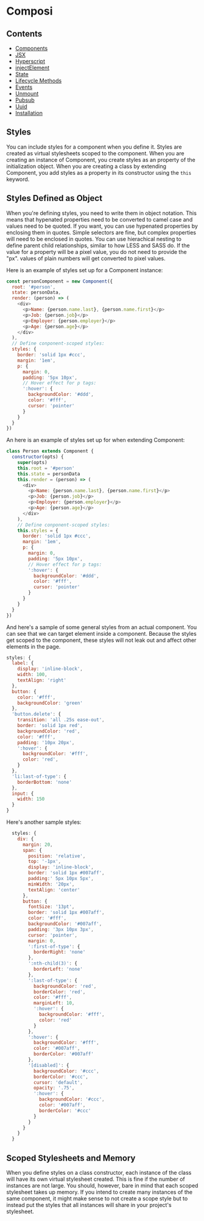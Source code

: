 Composi
=======

Contents
--------
- [Components](./components.md)
- [JSX](./jsx.md)
- [Hyperscript](./hyperscript.md)
- [injectElement](./injectElement.md)
- [State](./state.md)
- [Lifecycle Methods](./lifecycle.md)
- [Events](./events.md)
- [Unmount](./unmount.md)
- [Pubsub](./pubsub.md)
- [Uuid](./uuid.md)
- [Installation](../README.md)

Styles
------

You can include styles for a component when you define it. Styles are created as virtual stylesheets scoped to the component. When you are creating an instance of Component, you create styles as an property of the initialization object. When you are creating a class by extending Component, you add styles as a property in its constructor using the `this` keyword.

Styles Defined as Object
------------------------

When you're defining styles, you need to write them in object notation. This means that hypenated properties need to be converted to camel case and values need to be quoted. If you want, you can use hypenated properties by enclosing them in quotes. Simple selectors are fine, but complex properties will need to be enclosed in quotes. You can use hierachical nesting to define parent child relationships, similar to how LESS and SASS do. If the value for a property will be a pixel value, you do not need to provide the "px". values of plain numbers will get converted to pixel values.

Here is an example of styles set up for a Component instance:

```javascript
const personComponent = new Component({
  root: '#person',
  state: personData,
  render: (person) => (
    <div>
      <p>Name: {person.name.last}, {person.name.first}</p>
      <p>Job: {person.job}</p>
      <p>Employer: {person.employer}</p>
      <p>Age: {person.age}</p>
    </div>
  ),
  // Define conponent-scoped styles:
  styles: {
    border: 'solid 1px #ccc',
    margin: '1em',
    p: {
      margin: 0,
      padding: '5px 10px',
      // Hover effect for p tags:
      ':hover': {
        backgroundColor: '#ddd',
        color: '#fff',
        cursor: 'pointer'
      }
    }
  }
})
```

An here is an example of styles set up for when extending Component:

```javascript
class Person extends Component {
  constructor(opts) {
    super(opts)
    this.root = '#person'
    this.state = personData
    this.render = (person) => (
      <div>
        <p>Name: {person.name.last}, {person.name.first}</p>
        <p>Job: {person.job}</p>
        <p>Employer: {person.employer}</p>
        <p>Age: {person.age}</p>
      </div>
    ),
    // Define conponent-scoped styles:
    this.styles = {
      border: 'solid 1px #ccc',
      margin: '1em',
      p: {
        margin: 0,
        padding: '5px 10px',
        // Hover effect for p tags:
        ':hover': {
          backgroundColor: '#ddd',
          color: '#fff',
          cursor: 'pointer'
        }
      }
    }
  }
})
```

And here's a sample of some general styles from an actual component. You can see that we can target element inside a component. Because the styles get scoped to the component, these styles will not leak out and affect other elements in the page.

```javascript
styles: {
  label: {
    display: 'inline-block',
    width: 100,
    textAlign: 'right'
  },
  button: {
    color: '#fff',
    backgroundColor: 'green'
  },
  'button.delete': {
    transition: 'all .25s ease-out',
    border: 'solid 1px red',
    backgroundColor: 'red',
    color: '#fff',
    padding: '10px 20px',
    ':hover': {
      backgroundColor: '#fff',
      color: 'red',
    }
  },
  'li:last-of-type': {
    borderBottom: 'none'
  },
  input: {
    width: 150
  }
}
```

Here's another sample styles:

```javascript
  styles: {
    div: {
      margin: 20,
      span: {
        position: 'relative',
        top: '-1px',
        display: 'inline-block',
        border: 'solid 1px #007aff',
        padding:' 5px 10px 5px',
        minWidth: '20px',
        textAlign: 'center'
      },
      button: {
        fontSize: '13pt',
        border: 'solid 1px #007aff',
        color: '#fff',
        backgroundColor: '#007aff',
        padding: '3px 10px 3px',
        cursor: 'pointer',
        margin: 0,
        ':first-of-type': {
          borderRight: 'none'
        },
        ':nth-child(3)': {
          borderLeft: 'none'
        },
        ':last-of-type': {
          backgroundColor: 'red',
          borderColor: 'red',
          color: '#fff',
          marginLeft: 10,
          ':hover': {
            backgroundColor: '#fff',
            color: 'red'
          }
        },
        ':hover': {
          backgroundColor: '#fff',
          color: '#007aff',
          borderColor: '#007aff'
        },
        '[disabled]': {
          backgroundColor: '#ccc',
          borderColor: '#ccc',
          cursor: 'default',
          opacity: '.75',
          ':hover': {
            backgroundColor: '#ccc',
            color: '#007aff',
            borderColor: '#ccc'
          }
        }
      }
    }
  }
  ```

Scoped Stylesheets and Memory
-----------------------------

When you define styles on a class constructor, each instance of the class will have its own virtual stylesheet created. This is fine if the number of instances are not large. You should, however, bare in mind that each scoped stylesheet takes up memory. If you intend to create many instances of the same component, it might make sense to not create a scope style but to instead put the styles that all instances will share in your project's stylesheet. 